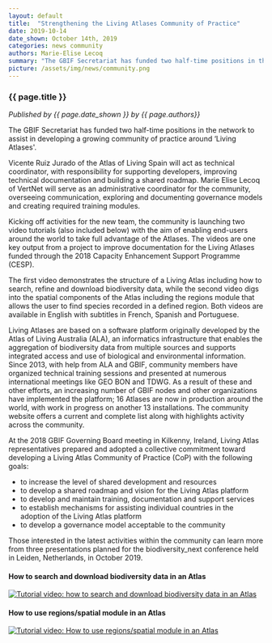 ```yaml
---
layout: default
title:  "Strengthening the Living Atlases Community of Practice"
date: 2019-10-14
date_shown: October 14th, 2019
categories: news community
authors: Marie-Elise Lecoq
summary: "The GBIF Secretariat has funded two half-time positions in the network to assist in developing a growing community of practice around ‘Living Atlases'."
picture: /assets/img/news/community.png
---
```


### {{ page.title }}

_Published by {{ page.date_shown }} by {{ page.authors}}_

The GBIF Secretariat has funded two half-time positions in the network to assist in developing a growing community of practice around ‘Living Atlases'.

Vicente Ruiz Jurado of the Atlas of Living Spain will act as technical coordinator, with responsibility for supporting developers, improving technical documentation and building a shared roadmap. Marie Elise Lecoq of VertNet will serve as an administrative coordinator for the community, overseeing communication, exploring and documenting governance models and creating required training modules.

Kicking off activities for the new team, the community is launching two video tutorials (also included below) with the aim of enabling end-users around the world to take full advantage of the Atlases. The videos are one key output from a project to improve documentation for the Living Atlases funded through the 2018 Capacity Enhancement Support Programme (CESP).

The first video demonstrates the structure of a Living Atlas including how to search, refine and download biodiversity data, while the second video digs into the spatial components of the Atlas including the regions module that allows the user to find species recorded in a defined region. Both videos are available in English with subtitles in French, Spanish and Portuguese.

Living Atlases are based on a software platform originally developed by the Atlas of Living Australia (ALA), an informatics infrastructure that enables the aggregation of biodiversity data from multiple sources and supports integrated access and use of biological and environmental information. Since 2013, with help from ALA and GBIF, community members have organized technical training sessions and presented at numerous international meetings like GEO BON and TDWG. As a result of these and other efforts, an increasing number of GBIF nodes and other organizations have implemented the platform; 16 Atlases are now in production around the world, with work in progress on another 13 installations. The community website offers a current and complete list along with highlights activity across the community.

At the 2018 GBIF Governing Board meeting in Kilkenny, Ireland, Living Atlas representatives prepared and adopted a collective commitment toward developing a Living Atlas Community of Practice (CoP) with the following goals: 
* to increase the level of shared development and resources
* to develop a shared roadmap and vision for the Living Atlas platform
* to develop and maintain training, documentation and support services
* to establish mechanisms for assisting individual countries in the adoption of the Living Atlas platform
* to develop a governance model acceptable to the community

Those interested in the latest activities within the community can learn more from three presentations planned for the biodiversity_next conference held in Leiden, Netherlands, in October 2019. 

#### How to search and download biodiversity data in an Atlas

[![Tutorial video: how to search and download biodiversity data in an Atlas](http://img.youtube.com/vi/pEUp1B1pRxw/0.jpg)](http://www.youtube.com/watch?v=pEUp1B1pRxw "Tutorial video: how to search and download biodiversity data in an Atlas")

#### How to use regions/spatial module in an Atlas

[![Tutorial video: How to use regions/spatial module in an Atlas](http://img.youtube.com/vi/Uo64PUNuxXs/0.jpg)](http://www.youtube.com/watch?v=Uo64PUNuxXs "Tutorial video: How to use regions/spatial module in an Atlas")
